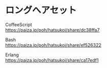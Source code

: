ロングへアセット
================


CoffeeScript  
https://paiza.jp/poh/hatsukoi/share/dc38ffa7  
  
  
Bash  
https://paiza.jp/poh/hatsukoi/share/ef526322  
  
  
Erlang  
https://paiza.jp/poh/hatsukoi/share/ca17edf1  
